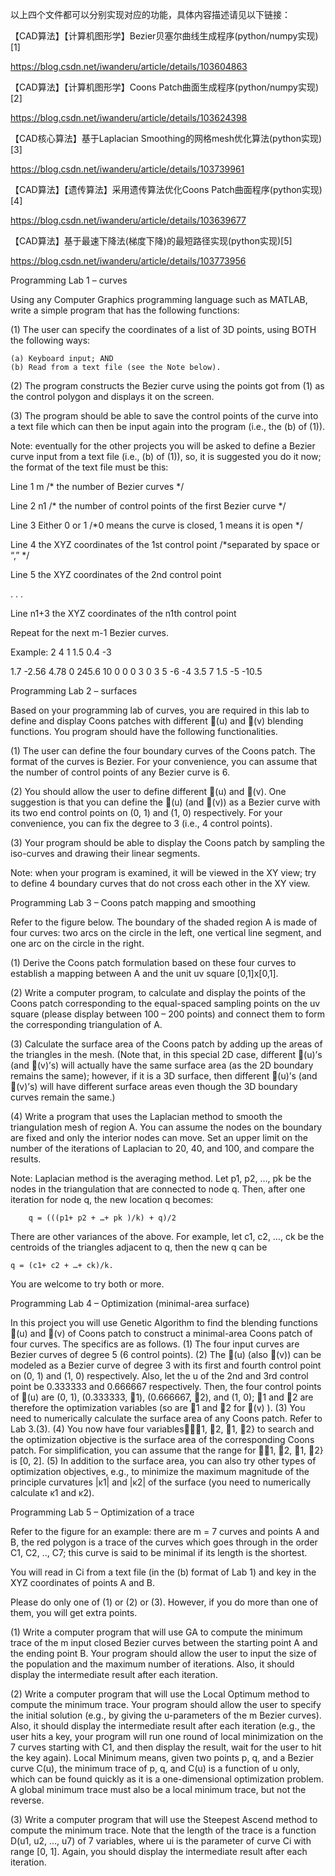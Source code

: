 以上四个文件都可以分别实现对应的功能，具体内容描述请见以下链接：

【CAD算法】【计算机图形学】Bezier贝塞尔曲线生成程序(python/numpy实现)[1]

https://blog.csdn.net/iwanderu/article/details/103604863

【CAD算法】【计算机图形学】Coons Patch曲面生成程序(python/numpy实现)[2]

https://blog.csdn.net/iwanderu/article/details/103624398

【CAD核心算法】基于Laplacian Smoothing的网格mesh优化算法(python实现)[3]

https://blog.csdn.net/iwanderu/article/details/103739961

【CAD算法】【遗传算法】采用遗传算法优化Coons Patch曲面程序(python实现)[4]

https://blog.csdn.net/iwanderu/article/details/103639677

【CAD算法】基于最速下降法(梯度下降)的最短路径实现(python实现)[5]

https://blog.csdn.net/iwanderu/article/details/103773956





Programming Lab 1 – curves 
	
Using any Computer Graphics programming language such as MATLAB, write a simple program that has the following functions:

(1)	The user can specify the coordinates of a list of 3D points, using BOTH the following ways: 

	(a) Keyboard input; AND 
	(b) Read from a text file (see the Note below).
	
(2)	The program constructs the Bezier curve using the points got from (1) as the control polygon and displays it on the screen.

(3)	The program should be able to save the control points of the curve into a text file which can then be input again into the program (i.e., the (b) of (1)).

Note: eventually for the other projects you will be asked to define a Bezier curve input from a text file (i.e., (b) of (1)), so, it is suggested you do it now; the format of the text file must be this:

Line 1		m 		/* the number of Bezier curves */

Line 2		n1 		/* the number of control points of the first Bezier curve */

Line 3		Either 0 or 1  	/*0 means the curve is closed, 1 means it is open */

Line 4		the XYZ coordinates of the 1st control point   /*separated by space or “,” */

Line 5		the XYZ coordinates of the 2nd control point 

.
.
.

Line n1+3	the XYZ coordinates of the n1th control point		

Repeat for the next m-1 Bezier curves.

Example:
2
4
1
1.5		0.4	-3

1.7   	-2.56   	4.78
0   		245.6 	10
0		0	0
3
0
3		5	-6
-4		3.5	7
1.5		-5	-10.5


Programming Lab 2 – surfaces 
	
Based on your programming lab of curves, you are required in this lab to define and display Coons patches with different (u) and (v) blending functions. You program should have the following functionalities.

(1)	The user can define the four boundary curves of the Coons patch. The format of the curves is Bezier. For your convenience, you can assume that the number of control points of any Bezier curve is 6. 

(2)	You should allow the user to define different (u) and (v). One suggestion is that you can define the (u) (and (v)) as a Bezier curve with its two end control points on (0, 1) and (1, 0) respectively. For your convenience, you can fix the degree to 3 (i.e., 4 control points).

(3)	Your program should be able to display the Coons patch by sampling the iso-curves and drawing their linear segments.

Note:	when your program is examined, it will be viewed in the XY view; try to define 4 boundary curves that do not cross each other in the XY view.


Programming Lab 3 – Coons patch mapping and smoothing 
	
Refer to the figure below. The boundary of the shaded region A is made of four curves: two arcs on the circle in the left, one vertical line segment, and one arc on the circle in the right.
 

(1)	Derive the Coons patch formulation based on these four curves to establish a mapping between A and the unit uv square [0,1]x[0,1].

(2)	Write a computer program, to calculate and display the points of the Coons patch corresponding to the equal-spaced sampling points on the uv square (please display between 100 – 200 points) and connect them to form the corresponding triangulation of A.

(3)	Calculate the surface area of the Coons patch by adding up the areas of the triangles in the mesh. (Note that, in this special 2D case, different (u)’s (and (v)’s) will actually have the same surface area (as the 2D boundary remains the same); however, if it is a 3D surface, then different (u)’s (and (v)’s) will have different surface areas even though the 3D boundary curves remain the same.) 

(4)	Write a program that uses the Laplacian method to smooth the triangulation mesh of region A. You can assume the nodes on the boundary are fixed and only the interior nodes can move. Set an upper limit on the number of the iterations of Laplacian to 20, 40, and 100, and compare the results. 

Note: Laplacian method is the averaging method. Let p1, p2, …, pk be the nodes in the triangulation that are connected to node q. Then, after one iteration for node q, the new location q becomes:

		q = (((p1+ p2 + …+ pk )/k) + q)/2

There are other variances of the above. For example, let c1, c2, …, ck be the centroids of the triangles adjacent to q, then the new q can be

	q = (c1+ c2 + …+ ck)/k.

You are welcome to try both or more.

Programming Lab 4 – Optimization (minimal-area surface)
	
In this project you will use Genetic Algorithm to find the blending functions (u) and (v) of Coons patch to construct a minimal-area Coons patch of four curves. The specifics are as follows.
(1)	The four input curves are Bezier curves of degree 5 (6 control points).
(2)	The (u) (also (v)) can be modeled as a Bezier curve of degree 3 with its first and fourth control point on (0, 1) and (1, 0) respectively. Also, let the u of the 2nd and 3rd control point be 0.333333 and 0.666667 respectively. Then, the four control points of (u) are (0, 1), (0.333333, 1), (0.666667, 2), and (1, 0); 1 and 2 are therefore the optimization variables (so are 1 and 2 for (v) ).
(3)	You need to numerically calculate the surface area of any Coons patch. Refer to Lab 3.(3).
(4)	You now have four variables1, 2, 1, 2} to search and the optimization objective is the surface area of the corresponding Coons patch. For simplification, you can assume that the range for 1, 2, 1, 2} is [0, 2].
(5)	In addition to the surface area, you can also try other types of optimization objectives, e.g., to minimize the maximum magnitude of the principle curvatures |κ1| and |κ2| of the surface (you need to numerically calculate κ1 and κ2). 


Programming Lab 5 – Optimization of a trace 
	
Refer to the figure for an example: there are m = 7 curves and points A and B, the red polygon is a trace of the curves which goes through in the order C1, C2, .., C7; this curve is said to be minimal if its length is the shortest.

 

You will read in Ci from a text file (in the (b) format of Lab 1) and key in the XYZ coordinates of points A and B. 

Please do only one of (1) or (2) or (3). However, if you do more than one of them, you will get extra points.		

(1)  Write a computer program that will use GA to compute the minimum trace of the m input closed Bezier curves between the starting point A and the ending point B. Your program should allow the user to input the size of the population and the maximum number of iterations. Also, it should display the intermediate result after each iteration.

(2)  Write a computer program that will use the Local Optimum method to compute the minimum trace. Your program should allow the user to specify the initial solution (e.g., by giving the u-parameters of the m Bezier curves). Also, it should display the intermediate result after each iteration (e.g., the user hits a key, your program will run one round of local minimization on the 7 curves starting with C1, and then display the result, wait for the user to hit the key again). Local Minimum means, given two points p, q, and a Bezier curve C(u), the minimum trace of p, q, and C(u) is a function of u only, which can be found quickly as it is a one-dimensional optimization problem. A global minimum trace must also be a local minimum trace, but not the reverse. 

(3)	Write a computer program that will use the Steepest Ascend method to compute the minimum trace. Note that the length of the trace is a function D(u1, u2, …, u7) of 7 variables, where ui is the parameter of curve Ci with range [0, 1]. Again, you should display the intermediate result after each iteration.
